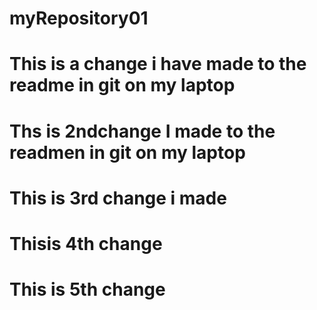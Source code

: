 # myRepository01
# This is a change i have made to the readme in git on my laptop
# Ths is 2ndchange I made to the readmen in git on my laptop
# This is 3rd change i made
# Thisis 4th change
# This is 5th change